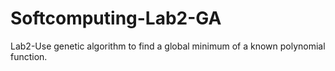Softcomputing-Lab2-GA
=====================

Lab2-Use genetic algorithm to find a global minimum of a known polynomial function.
